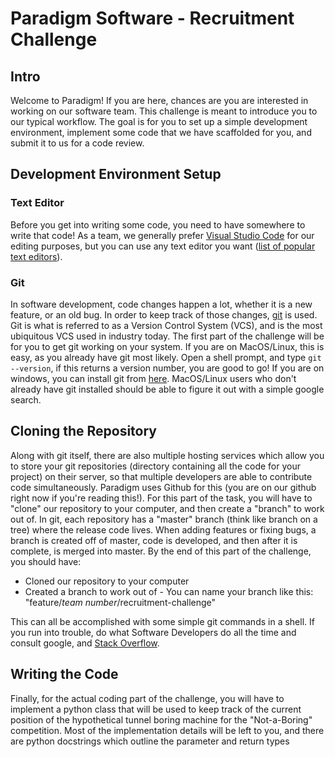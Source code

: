 # Paradigm Software - Recruitment Challenge
## Intro
Welcome to Paradigm! If you are here, chances are you are interested in working on our software team. This challenge is meant to introduce you to our typical workflow. The goal is for you to set up a simple development environment, implement some code that we have scaffolded for you, and submit it to us for a code review.

## Development Environment Setup
### Text Editor
Before you get into writing some code, you need to have somewhere to write that code! As a team, we generally prefer [Visual Studio Code](https://code.visualstudio.com/) for our editing purposes, but you can use any text editor you want ([list of popular text editors](https://www.techradar.com/best/best-text-editors)).

### Git
In software development, code changes happen a lot, whether it is a new feature, or an old bug. In order to keep track of those changes, [git](https://en.wikipedia.org/wiki/Git) is used. Git is what is referred to as a Version Control System (VCS), and is the most ubiquitous VCS used in industry today. The first part of the challenge will be for you to get git working on your system. If you are on MacOS/Linux, this is easy, as you already have git most likely. Open a shell prompt, and type `git --version`, if this returns a version number, you are good to go! If you are on windows, you can install git from [here](https://gitforwindows.org/). MacOS/Linux users who don't already have git installed should be able to figure it out with a simple google search.

## Cloning the Repository

Along with git itself, there are also multiple hosting services which allow you to store your git repositories (directory containing all the code for your project) on their server, so that multiple developers are able to contribute code simultaneously. Paradigm uses Github for this (you are on our github right now if you're reading this!). For this part of the task, you will have to "clone" our repository to your computer, and then create a "branch" to work out of. In git, each repository has a "master" branch (think like branch on a tree) where the release code lives. When adding features or fixing bugs, a branch is created off of master, code is developed, and then after it is complete, is merged into master. By the end of this part of the challenge, you should have:
 - Cloned our repository to your computer
 - Created a branch to work out of - You can name your branch like this: "feature/*team number*/recruitment-challenge"

This can all be accomplished with some simple git commands in a shell. If you run into trouble, do what Software Developers do all the time and consult google, and [Stack Overflow](https://stackoverflow.com/).

## Writing the Code

Finally, for the actual coding part of the challenge, you will have to implement a python class that will be used to keep track of the current position of the hypothetical tunnel boring machine for the "Not-a-Boring" competition. Most of the implementation details will be left to you, and there are python docstrings which outline the parameter and return types
